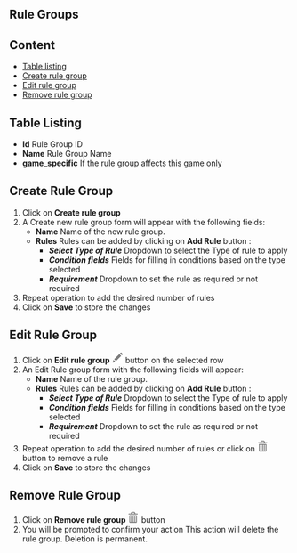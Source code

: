 ## Rule Groups

## Content
- [Table listing](#table-listing)
- [Create rule group](#create-rule-group)
- [Edit rule group](#edit-rule-group)
- [Remove rule group](#remove-rule-group)

## Table Listing

- **Id** Rule Group ID
- **Name** Rule Group Name
- **game_specific** If the rule group affects this game only

## Create Rule Group
1. Click on **Create rule group**
2. A Create new rule group form will appear with the following fields:
    - **Name** Name of the new rule group.
    - **Rules** Rules can be added by clicking on **Add Rule** button :
        - ***Select Type of Rule*** Dropdown to select the Type of rule to apply
        - ***Condition fields*** Fields for filling in conditions based on the type selected
        - ***Requirement*** Dropdown to set the rule as required or not required
3. Repeat operation to add the desired number of rules
4. Click on **Save** to store the changes

## Edit Rule Group

1. Click on **Edit rule group** ![pencil](https://github.com/azerion/gamedock-sdk/raw/master/docs/console/_images/pencil.png) button on the selected row
2. An Edit Rule group form with the following fields will appear:
    - **Name** Name of the rule group.
    - **Rules** Rules can be added by clicking on **Add Rule** button :
        - ***Select Type of Rule*** Dropdown to select the Type of rule to apply
        - ***Condition fields*** Fields for filling in conditions based on the type selected
        - ***Requirement*** Dropdown to set the rule as required or not required
3. Repeat operation to add the desired number of rules or click on ![trash](https://github.com/azerion/gamedock-sdk/raw/master/docs/console/_images/trash.png) button to remove a rule
4. Click on **Save** to store the changes


## Remove Rule Group
1. Click on **Remove rule group** ![trash](https://github.com/azerion/gamedock-sdk/raw/master/docs/console/_images/trash.png) button 
2. You will be prompted to confirm your action
   This action will delete the rule group. Deletion is permanent.
